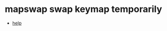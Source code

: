 # mapswap swap keymap temporarily

* [help](https://github.com/t9md/vim-mapswap/blob/master/doc/mapswap.txt)

